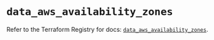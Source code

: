 # `data_aws_availability_zones`

Refer to the Terraform Registry for docs: [`data_aws_availability_zones`](https://registry.terraform.io/providers/hashicorp/aws/6.12.0/docs/data-sources/availability_zones).

